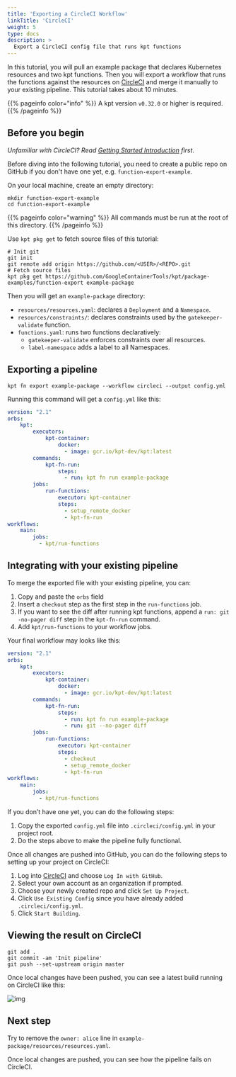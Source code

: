 ```yaml
---
title: 'Exporting a CircleCI Workflow'
linkTitle: 'CircleCI'
weight: 5
type: docs
description: >
  Export a CircleCI config file that runs kpt functions
---
```


In this tutorial, you will pull an example package that declares Kubernetes resources and two kpt functions. Then you will export a workflow that runs the functions against the resources on [CircleCI] and merge it manually to your existing pipeline. This tutorial takes about 10 minutes.

{{% pageinfo color="info" %}}
A kpt version `v0.32.0` or higher is required.
{{% /pageinfo %}}

## Before you begin

*Unfamiliar with CircleCI? Read [Getting Started Introduction] first*.

Before diving into the following tutorial, you need to create a public repo on GitHub if you don't have one yet, e.g. `function-export-example`.

On your local machine, create an empty directory:

```shell script
mkdir function-export-example
cd function-export-example
```

{{% pageinfo color="warning" %}}
All commands must be run at the root of this directory.
{{% /pageinfo %}}

Use `kpt pkg get` to fetch source files of this tutorial:

```shell script
# Init git
git init
git remote add origin https://github.com/<USER>/<REPO>.git
# Fetch source files
kpt pkg get https://github.com/GoogleContainerTools/kpt/package-examples/function-export example-package
```

Then you will get an `example-package` directory:

- `resources/resources.yaml`: declares a `Deployment` and a `Namespace`.
- `resources/constraints/`: declares constraints used by the `gatekeeper-validate` function.
- `functions.yaml`: runs two functions declaratively:
  - `gatekeeper-validate` enforces constraints over all resources.
  - `label-namespace` adds a label to all Namespaces.

## Exporting a pipeline

```shell script
kpt fn export example-package --workflow circleci --output config.yml
```

Running this command will get a `config.yml` like this:

```yaml
version: "2.1"
orbs:
    kpt:
        executors:
            kpt-container:
                docker:
                  - image: gcr.io/kpt-dev/kpt:latest
        commands:
            kpt-fn-run:
                steps:
                  - run: kpt fn run example-package
        jobs:
            run-functions:
                executor: kpt-container
                steps:
                  - setup_remote_docker
                  - kpt-fn-run
workflows:
    main:
        jobs:
          - kpt/run-functions
```

## Integrating with your existing pipeline

To merge the exported file with your existing pipeline, you can:

1. Copy and paste the `orbs` field
1. Insert a `checkout` step as the first step in the `run-functions` job.
1. If you want to see the diff after running kpt functions, append a `run: git -no-pager diff` step in the `kpt-fn-run` command.
1. Add `kpt/run-functions` to your workflow jobs.

Your final workflow may looks like this:

```yaml
version: "2.1"
orbs:
    kpt:
        executors:
            kpt-container:
                docker:
                  - image: gcr.io/kpt-dev/kpt:latest
        commands:
            kpt-fn-run:
                steps:
                  - run: kpt fn run example-package
                  - run: git --no-pager diff
        jobs:
            run-functions:
                executor: kpt-container
                steps:
                  - checkout
                  - setup_remote_docker
                  - kpt-fn-run
workflows:
    main:
        jobs:
          - kpt/run-functions
```

If you don’t have one yet, you can do the following steps:

1. Copy the exported `config.yml` file into `.circleci/config.yml` in your project root.
1. Do the steps above to make the pipeline fully functional.

Once all changes are pushed into GitHub, you can do the following steps to setting up your project on CircleCI:

1. Log into [CircleCI] and choose `Log In with GitHub`.
1. Select your own account as an organization if prompted.
1. Choose your newly created repo and click `Set Up Project`.
1. Click `Use Existing Config` since you have already added `.circleci/config.yml`.
1. Click `Start Building`.

## Viewing the result on CircleCI

```shell script
git add .
git commit -am 'Init pipeline'
git push --set-upstream origin master
```

Once local changes have been pushed, you can see a latest build running on CircleCI like this:

![img](/../../../../../static/images/fn-export/circle-ci-result.png)

## Next step

Try to remove the `owner: alice` line in `example-package/resources/resources.yaml`.

Once local changes are pushed, you can see how the pipeline fails on CircleCI.

[CircleCI]: https://circleci.com/
[Getting Started Introduction]: https://circleci.com/docs/2.0/getting-started/#section=getting-started
